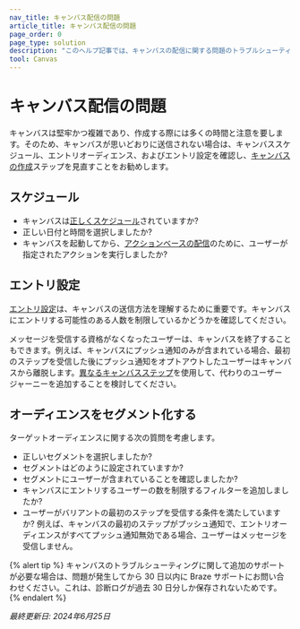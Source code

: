 ```yaml
---
nav_title: キャンバス配信の問題
article_title: キャンバス配信の問題
page_order: 0
page_type: solution
description: "このヘルプ記事では、キャンバスの配信に関する問題のトラブルシューティングについて説明します。"
tool: Canvas
---
```


# キャンバス配信の問題

キャンバスは堅牢かつ複雑であり、作成する際には多くの時間と注意を要します。そのため、キャンバスが思いどおりに送信されない場合は、キャンバススケジュール、エントリオーディエンス、およびエントリ設定を確認し、[キャンバスの作成]({{site.baseurl}}/user_guide/engagement_tools/canvas/create_a_canvas/create_a_canvas/)ステップを見直すことをお勧めします。

## スケジュール

- キャンバスは[正しくスケジュール]({{site.baseurl}}/user_guide/engagement_tools/canvas/create_a_canvas/create_a_canvas/#scheduled-delivery)されていますか?
- 正しい日付と時間を選択しましたか?
- キャンバスを起動してから、[アクションベースの配信]({{site.baseurl}}/user_guide/engagement_tools/canvas/create_a_canvas/create_a_canvas/#action-based-delivery)のために、ユーザーが指定されたアクションを実行しましたか?

## エントリ設定

[エントリ設定]({{site.baseurl}}/user_guide/engagement_tools/canvas/create_a_canvas/create_a_canvas/#step-2-set-up-your-canvas)は、キャンバスの送信方法を理解するために重要です。キャンバスにエントリする可能性のある人数を制限しているかどうかを確認してください。

メッセージを受信する資格がなくなったユーザーは、キャンバスを終了することもできます。例えば、キャンバスにプッシュ通知のみが含まれている場合、最初のステップを受信した後にプッシュ通知をオプトアウトしたユーザーはキャンバスから離脱します。[異なるキャンバスステップ]({{site.baseurl}}/user_guide/engagement_tools/canvas/canvas_components/about/)を使用して、代わりのユーザー ジャーニーを追加することを検討してください。

## オーディエンスをセグメント化する

ターゲットオーディエンスに関する次の質問を考慮します。

- 正しいセグメントを選択しましたか?
- セグメントはどのように設定されていますか?
- セグメントにユーザーが含まれていることを確認しましたか?
- キャンバスにエントリするユーザーの数を制限するフィルターを追加しましたか?
- ユーザーがバリアントの最初のステップを受信する条件を満たしていますか? 例えば、キャンバスの最初のステップがプッシュ通知で、エントリオーディエンスがすべてプッシュ通知無効である場合、ユーザーはメッセージを受信しません。

{% alert tip %}
キャンバスのトラブルシューティングに関して追加のサポートが必要な場合は、問題が発生してから 30 日以内に Braze サポートにお問い合わせください。これは、診断ログが過去 30 日分しか保存されないためです。
{% endalert %}

_最終更新日: 2024年6月25日_